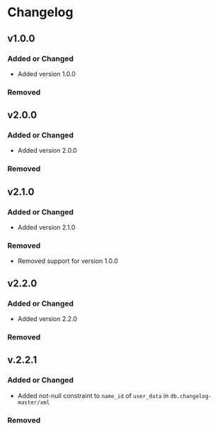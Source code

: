 # Changelog

## v1.0.0

### Added or Changed
- Added version 1.0.0

### Removed

## v2.0.0

### Added or Changed
- Added version 2.0.0

### Removed

## v2.1.0

### Added or Changed
- Added version 2.1.0

### Removed
- Removed support for version 1.0.0

## v2.2.0

### Added or Changed
- Added version 2.2.0

### Removed

## v.2.2.1

### Added or Changed
- Added not-null constraint to ```name_id``` of ```user_data``` in ```db.changelog-master/xml```

### Removed